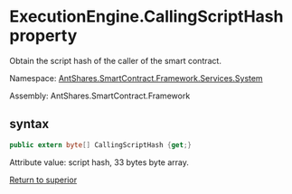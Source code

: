 # ExecutionEngine.CallingScriptHash property

Obtain the script hash of the caller of the smart contract.

Namespace: [AntShares.SmartContract.Framework.Services.System](../../System.md)

Assembly: AntShares.SmartContract.Framework

## syntax

```c#
public extern byte[] CallingScriptHash {get;}
```

Attribute value: script hash, 33 bytes byte array.



[Return to superior](../ExecutionEngine.md)
